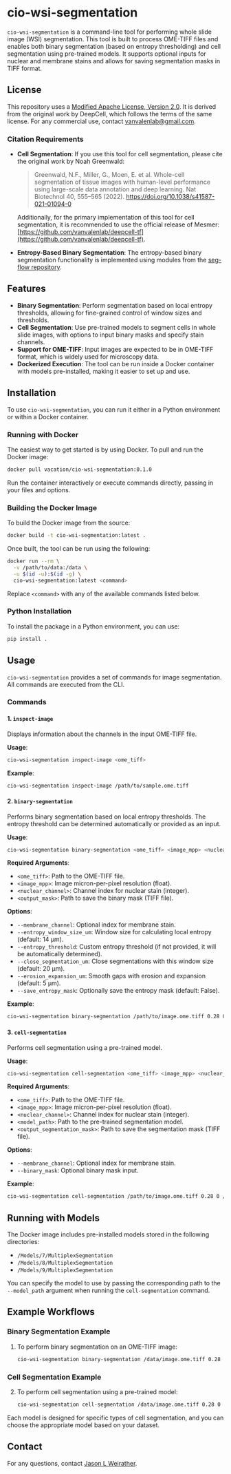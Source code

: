 # cio-wsi-segmentation

`cio-wsi-segmentation` is a command-line tool for performing whole slide image (WSI) segmentation. This tool is built to process OME-TIFF files and enables both binary segmentation (based on entropy thresholding) and cell segmentation using pre-trained models. It supports optional inputs for nuclear and membrane stains and allows for saving segmentation masks in TIFF format.

## License

This repository uses a [Modified Apache License, Version 2.0](./LICENSE). It is derived from the original work by DeepCell, which follows the terms of the same license. For any commercial use, contact [vanvalenlab@gmail.com](mailto:vanvalenlab@gmail.com).

### Citation Requirements

- **Cell Segmentation**: If you use this tool for cell segmentation, please cite the original work by Noah Greenwald:
  
  > Greenwald, N.F., Miller, G., Moen, E. et al. Whole-cell segmentation of tissue images with human-level performance using large-scale data annotation and deep learning. Nat Biotechnol 40, 555–565 (2022). https://doi.org/10.1038/s41587-021-01094-0
  
  Additionally, for the primary implementation of this tool for cell segmentation, it is recommended to use the official release of Mesmer: [https://github.com/vanvalenlab/deepcell-tf](https://github.com/vanvalenlab/deepcell-tf).
  
- **Entropy-Based Binary Segmentation**: The entropy-based binary segmentation functionality is implemented using modules from the [seg-flow repository](https://github.com/jason-weirather/seg-flow).

## Features

- **Binary Segmentation**: Perform segmentation based on local entropy thresholds, allowing for fine-grained control of window sizes and thresholds.
- **Cell Segmentation**: Use pre-trained models to segment cells in whole slide images, with options to input binary masks and specify stain channels.
- **Support for OME-TIFF**: Input images are expected to be in OME-TIFF format, which is widely used for microscopy data.
- **Dockerized Execution**: The tool can be run inside a Docker container with models pre-installed, making it easier to set up and use.

## Installation

To use `cio-wsi-segmentation`, you can run it either in a Python environment or within a Docker container.

### Running with Docker

The easiest way to get started is by using Docker. To pull and run the Docker image:

```bash
docker pull vacation/cio-wsi-segmentation:0.1.0
```

Run the container interactively or execute commands directly, passing in your files and options.

### Building the Docker Image

To build the Docker image from the source:

```bash
docker build -t cio-wsi-segmentation:latest .
```

Once built, the tool can be run using the following:

```bash
docker run --rm \
  -v /path/to/data:/data \
  -u $(id -u):$(id -g) \
  cio-wsi-segmentation:latest <command>
```

Replace `<command>` with any of the available commands listed below.

### Python Installation

To install the package in a Python environment, you can use:

```bash
pip install .
```

## Usage

`cio-wsi-segmentation` provides a set of commands for image segmentation. All commands are executed from the CLI.

### Commands

#### 1. `inspect-image`

Displays information about the channels in the input OME-TIFF file.

**Usage**:

```bash
cio-wsi-segmentation inspect-image <ome_tiff>
```

**Example**:

```bash
cio-wsi-segmentation inspect-image /path/to/sample.ome.tiff
```

#### 2. `binary-segmentation`

Performs binary segmentation based on local entropy thresholds. The entropy threshold can be determined automatically or provided as an input.

**Usage**:

```bash
cio-wsi-segmentation binary-segmentation <ome_tiff> <image_mpp> <nuclear_channel> [OPTIONS] <output_mask>
```

**Required Arguments**:
- `<ome_tiff>`: Path to the OME-TIFF file.
- `<image_mpp>`: Image micron-per-pixel resolution (float).
- `<nuclear_channel>`: Channel index for nuclear stain (integer).
- `<output_mask>`: Path to save the binary mask (TIFF file).

**Options**:
- `--membrane_channel`: Optional index for membrane stain.
- `--entropy_window_size_um`: Window size for calculating local entropy (default: 14 µm).
- `--entropy_threshold`: Custom entropy threshold (if not provided, it will be automatically determined).
- `--close_segmentation_um`: Close segmentations with this window size (default: 20 µm).
- `--erosion_expansion_um`: Smooth gaps with erosion and expansion (default: 5 µm).
- `--save_entropy_mask`: Optionally save the entropy mask (default: False).

**Example**:

```bash
cio-wsi-segmentation binary-segmentation /path/to/image.ome.tiff 0.28 0 --membrane_channel 1 --save_entropy_mask /path/to/output_mask.tiff
```

#### 3. `cell-segmentation`

Performs cell segmentation using a pre-trained model.

**Usage**:

```bash
cio-wsi-segmentation cell-segmentation <ome_tiff> <image_mpp> <nuclear_channel> <model_path> [OPTIONS] <output_segmentation_mask>
```

**Required Arguments**:
- `<ome_tiff>`: Path to the OME-TIFF file.
- `<image_mpp>`: Image micron-per-pixel resolution (float).
- `<nuclear_channel>`: Channel index for nuclear stain (integer).
- `<model_path>`: Path to the pre-trained segmentation model.
- `<output_segmentation_mask>`: Path to save the segmentation mask (TIFF file).

**Options**:
- `--membrane_channel`: Optional index for membrane stain.
- `--binary_mask`: Optional binary mask input.

**Example**:

```bash
cio-wsi-segmentation cell-segmentation /path/to/image.ome.tiff 0.28 0 /Models/7/MultiplexSegmentation --binary_mask /path/to/binary_mask.tiff /path/to/output_segmentation_mask.tiff
```

## Running with Models

The Docker image includes pre-installed models stored in the following directories:
- `/Models/7/MultiplexSegmentation`
- `/Models/8/MultiplexSegmentation`
- `/Models/9/MultiplexSegmentation`

You can specify the model to use by passing the corresponding path to the `--model_path` argument when running the `cell-segmentation` command.

## Example Workflows

### Binary Segmentation Example

1. To perform binary segmentation on an OME-TIFF image:
   ```bash
   cio-wsi-segmentation binary-segmentation /data/image.ome.tiff 0.28 0 --save_entropy_mask /data/output_binary_mask.tiff
   ```

### Cell Segmentation Example

2. To perform cell segmentation using a pre-trained model:
   ```bash
   cio-wsi-segmentation cell-segmentation /data/image.ome.tiff 0.28 0 /Models/7/MultiplexSegmentation --binary_mask /data/binary_mask.tiff /data/output_segmentation.tiff
   ```

Each model is designed for specific types of cell segmentation, and you can choose the appropriate model based on your dataset.

## Contact

For any questions, contact [Jason L Weirather](mailto:jason.weirather@gmail.com).
